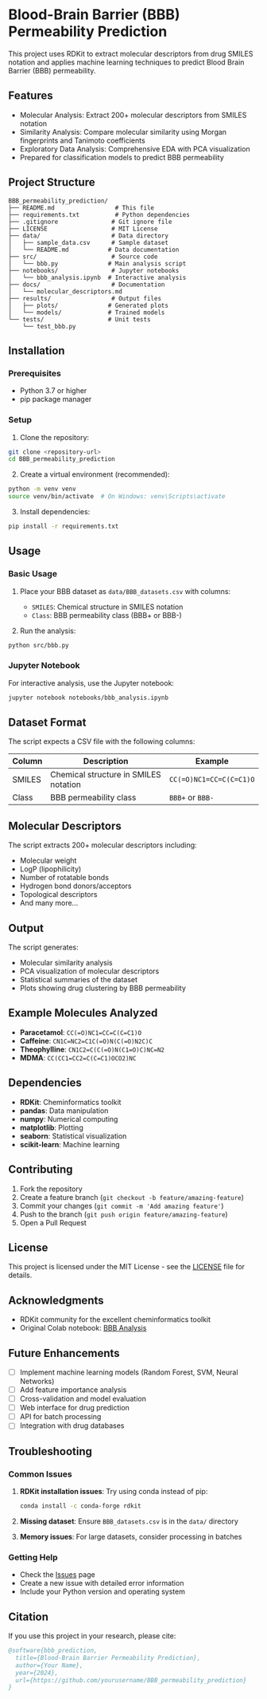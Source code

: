 # Blood-Brain Barrier (BBB) Permeability Prediction

This project uses RDKit to extract molecular descriptors from drug SMILES notation and applies machine learning techniques to predict Blood Brain Barrier (BBB) permeability.

## Features

- Molecular Analysis: Extract 200+ molecular descriptors from SMILES notation
- Similarity Analysis: Compare molecular similarity using Morgan fingerprints and Tanimoto coefficients
- Exploratory Data Analysis: Comprehensive EDA with PCA visualization
- Prepared for classification models to predict BBB permeability

## Project Structure

```
BBB_permeability_prediction/
├── README.md                 # This file
├── requirements.txt          # Python dependencies
├── .gitignore               # Git ignore file
├── LICENSE                  # MIT License
├── data/                    # Data directory
│   ├── sample_data.csv      # Sample dataset
│   └── README.md           # Data documentation
├── src/                     # Source code
│   └── bbb.py              # Main analysis script
├── notebooks/               # Jupyter notebooks
│   └── bbb_analysis.ipynb  # Interactive analysis
├── docs/                    # Documentation
│   └── molecular_descriptors.md
├── results/                 # Output files
│   ├── plots/              # Generated plots
│   └── models/             # Trained models
└── tests/                  # Unit tests
    └── test_bbb.py
```

## Installation

### Prerequisites

- Python 3.7 or higher
- pip package manager

### Setup

1. Clone the repository:
```bash
git clone <repository-url>
cd BBB_permeability_prediction
```

2. Create a virtual environment (recommended):
```bash
python -m venv venv
source venv/bin/activate  # On Windows: venv\Scripts\activate
```

3. Install dependencies:
```bash
pip install -r requirements.txt
```

## Usage

### Basic Usage

1. Place your BBB dataset as `data/BBB_datasets.csv` with columns:
   - `SMILES`: Chemical structure in SMILES notation
   - `Class`: BBB permeability class (BBB+ or BBB-)

2. Run the analysis:
```bash
python src/bbb.py
```

### Jupyter Notebook

For interactive analysis, use the Jupyter notebook:
```bash
jupyter notebook notebooks/bbb_analysis.ipynb
```

## Dataset Format

The script expects a CSV file with the following columns:

| Column | Description | Example |
|--------|-------------|---------|
| SMILES | Chemical structure in SMILES notation | `CC(=O)NC1=CC=C(C=C1)O` |
| Class | BBB permeability class | `BBB+` or `BBB-` |

## Molecular Descriptors

The script extracts 200+ molecular descriptors including:
- Molecular weight
- LogP (lipophilicity)
- Number of rotatable bonds
- Hydrogen bond donors/acceptors
- Topological descriptors
- And many more...

## Output

The script generates:
- Molecular similarity analysis
- PCA visualization of molecular descriptors
- Statistical summaries of the dataset
- Plots showing drug clustering by BBB permeability

## Example Molecules Analyzed

- **Paracetamol**: `CC(=O)NC1=CC=C(C=C1)O`
- **Caffeine**: `CN1C=NC2=C1C(=O)N(C(=O)N2C)C`
- **Theophylline**: `CN1C2=C(C(=O)N(C1=O)C)NC=N2`
- **MDMA**: `CC(CC1=CC2=C(C=C1)OCO2)NC`

## Dependencies

- **RDKit**: Cheminformatics toolkit
- **pandas**: Data manipulation
- **numpy**: Numerical computing
- **matplotlib**: Plotting
- **seaborn**: Statistical visualization
- **scikit-learn**: Machine learning

## Contributing

1. Fork the repository
2. Create a feature branch (`git checkout -b feature/amazing-feature`)
3. Commit your changes (`git commit -m 'Add amazing feature'`)
4. Push to the branch (`git push origin feature/amazing-feature`)
5. Open a Pull Request

## License

This project is licensed under the MIT License - see the [LICENSE](LICENSE) file for details.

## Acknowledgments

- RDKit community for the excellent cheminformatics toolkit
- Original Colab notebook: [BBB Analysis](https://colab.research.google.com/drive/1_GQPuZw-g0EQ_iQDrTdlFZJ8BBIE_7OS)

## Future Enhancements

- [ ] Implement machine learning models (Random Forest, SVM, Neural Networks)
- [ ] Add feature importance analysis
- [ ] Cross-validation and model evaluation
- [ ] Web interface for drug prediction
- [ ] API for batch processing
- [ ] Integration with drug databases

## Troubleshooting

### Common Issues

1. **RDKit installation issues**: Try using conda instead of pip:
   ```bash
   conda install -c conda-forge rdkit
   ```

2. **Missing dataset**: Ensure `BBB_datasets.csv` is in the `data/` directory

3. **Memory issues**: For large datasets, consider processing in batches

### Getting Help

- Check the [Issues](https://github.com/yourusername/BBB_permeability_prediction/issues) page
- Create a new issue with detailed error information
- Include your Python version and operating system

## Citation

If you use this project in your research, please cite:

```bibtex
@software{bbb_prediction,
  title={Blood-Brain Barrier Permeability Prediction},
  author={Your Name},
  year={2024},
  url={https://github.com/yourusername/BBB_permeability_prediction}
}
```
